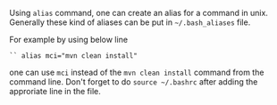 Using ``alias`` command, one can create an alias for a command in unix. Generally these kind of aliases can be put in ``~/.bash_aliases`` file. 

For example by using below line

	`` alias mci="mvn clean install"

one can use ``mci`` instead of the ``mvn clean install`` command from the command line. Don't forget to do ``source ~/.bashrc`` after adding the approriate line in the file.
